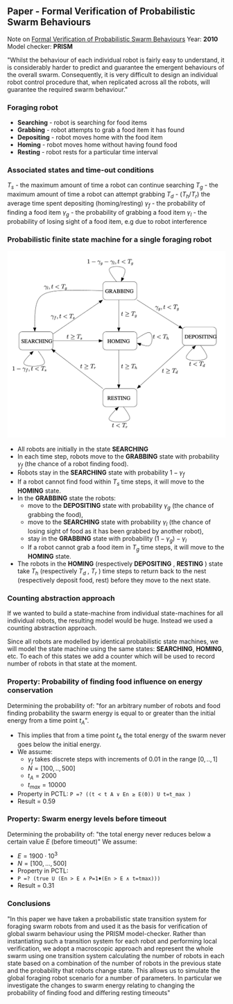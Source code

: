 ## Paper - Formal Verification of Probabilistic Swarm Behaviours
Note on [Formal Verification of Probabilistic Swarm Behaviours](../Relevant%20Papers/Formal%20Verification%20of%20Probabilistic%20Swarm%20Behaviours.pdf)
Year: **2010**
Model checker: **PRISM**

"Whilst the behaviour of each individual robot is fairly easy to understand, it is considerably harder to predict and guarantee the emergent behaviours of the overall swarm. Consequently, it is very difficult to design an individual robot control procedure that, when replicated across all the robots, will guarantee the required swarm behaviour."

### Foraging robot
- **Searching** - robot is searching for food items
- **Grabbing** - robot attempts to grab a food item it has found 
- **Depositing** - robot moves home with the food item
- **Homing** - robot moves home without having found food
- **Resting** - robot rests for a particular time interval

### Associated states and time-out conditions
$T_s$ - the maximum amount of time a robot can continue searching
$T_g$ - the maximum amount of time a robot can attempt grabbing
$T_d$ - $(T_h / T_r)$ the average time spent depositing (homing/resting)
$\gamma_f$ - the probability of finding a food item
$\gamma_g$ - the probability of grabbing a food item
$\gamma_l$ - the probability of losing sight of a food item, e.g due to robot interference

### Probabilistic finite state machine for a single foraging robot
![PFSM](../Images/PFSM.png)
- All robots are initially in the state **SEARCHING** 
- In each time step, robots move to the **GRABBING** state with probability $\gamma_f$ (the chance of a robot finding food). 
- Robots stay in the **SEARCHING** state with probability $1-\gamma_f$ 
- If a robot cannot find food within $T_s$ time steps, it will move to the **HOMING** state. 
- In the **GRABBING** state the robots:
	- move to the **DEPOSITING** state with probability $\gamma_g$ (the chance of grabbing the food), 
	- move to the **SEARCHING** state with probability $\gamma_l$ (the chance of losing sight of food as it has been grabbed by another robot),
	- stay in the **GRABBING** state with probability $(1 − \gamma_g ) − \gamma_l$ 
	- If a robot cannot grab a food item in $T_g$ time steps, it will move to the **HOMING** state.
- The robots in the **HOMING** (respectively **DEPOSITING** , **RESTING** ) state take $T_h$ (respectively $T_d$ , $T_r$ ) time steps to return back to the nest (respectively deposit food, rest) before they move to the next state.

### Counting abstraction approach
If we wanted to build a state-machine from individual state-machines for all individual robots, the resulting model would be huge. Instead we used a counting abstraction approach.

Since all robots are modelled by identical probabilistic state machines, we will model the state machine using the same states: **SEARCHING**, **HOMING**, etc. To each of this states we add a counter which will be used to record number of robots in that state at the moment.

### Property: Probability of finding food influence on energy conservation
Determining the probability of: "for an arbitrary number of robots and food finding probability the swarm energy is equal to or greater than the initial energy from a time point $t_A$".
- This implies that from a time point $t_A$ the total energy of the swarm never goes below the initial energy.
- We assume:
	- $\gamma_f$ takes discrete steps with increments of $0.01$ in the range $[0, .., 1]$
	- $N = [100, .., 500]$
	- $t_A = 2000$
	- $t_{max} = 10000$
- Property in PCTL: `P =? ((t < t A ∨ En ≥ E(0)) U t=t_max )`
- Result = 0.59

### Property: Swarm energy levels before timeout
Determining the probability of: "the total energy never reduces below a certain value $E$ (before timeout)"
We assume:
- $E = 1900 \cdot 10^3$
- $N = [100, ..., 500]$
- Property in PCTL: 
- `P =? (true U (En > E ∧ P=1♦(En > E ∧ t=tmax)))`
- Result = 0.31

### Conclusions
"In this paper we have taken a probabilistic state transition system for foraging swarm robots from and used it as the basis for verification of global swarm behaviour using the PRISM model-checker. Rather than instantiating such a transition system for each robot and performing local verification, we adopt a macroscopic approach and represent the whole swarm using one transition system calculating the number of robots in each state based on a combination of the number of robots in the previous state and the probability that robots change state. This allows us to simulate the global foraging robot scenario for a number of parameters. In particular we investigate the changes to swarm energy relating to changing the probability of finding food and differing resting timeouts"